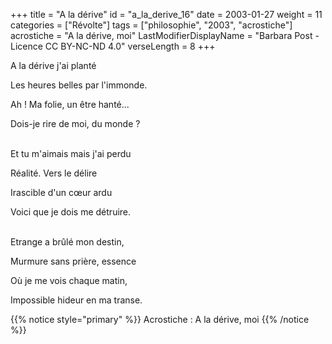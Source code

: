 +++
title = "A la dérive"
id = "a_la_derive_16"
date = 2003-01-27
weight = 11
categories = ["Révolte"]
tags = ["philosophie", "2003", "acrostiche"]
acrostiche = "A la dérive, moi"
LastModifierDisplayName = "Barbara Post - Licence CC BY-NC-ND 4.0"
verseLength = 8
+++

A la dérive j'ai planté

Les heures belles par l'immonde.

Ah ! Ma folie, un être hanté...

Dois-je rire de moi, du monde ?

 \
Et tu m'aimais mais j'ai perdu

Réalité. Vers le délire

Irascible d'un cœur ardu

Voici que je dois me détruire.

 \
Etrange a brûlé mon destin,

Murmure sans prière, essence

Où je me vois chaque matin,

Impossible hideur en ma transe.

{{% notice style="primary" %}}
Acrostiche : A la dérive, moi
{{% /notice %}}
